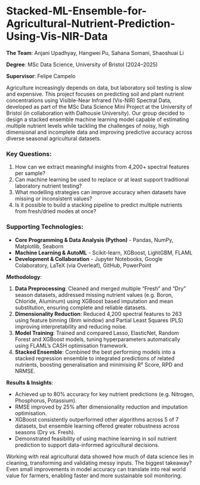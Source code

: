 # Stacked-ML-Ensemble-for-Agricultural-Nutrient-Prediction-Using-Vis-NIR-Data

**The Team**: Anjani Upadhyay, Hangwei Pu, Sahana Somani, Shaoshuai Li

**Degree**: MSc Data Science, University of Bristol (2024–2025)

**Supervisor**: Felipe Campelo

Agriculture increasingly depends on data, but laboratory soil testing is slow and expensive. This project focuses on predicting soil and plant nutrient concentrations using Visible-Near Infrared (Vis-NIR) Spectral Data, developed as part of the MSc Data Science Mini Project at the University of Bristol (in collaboration with Dalhousie University). Our group decided to design a stacked ensemble machine learning model capable of estimating multiple nutrient levels while tackling the challenges of noisy, high dimensional and incomplete data and improving predictive accuracy across diverse seasonal agricultural datasets.

### Key Questions:
1. How can we extract meaningful insights from 4,200+ spectral features per sample?
2. Can machine learning be used to replace or at least support traditional laboratory nutrient testing?
3. What modelling strategies can improve accuracy when datasets have missing or inconsistent values?
4. Is it possible to build a stacking pipeline to predict multiple nutrients from fresh/dried modes at once?

### Supporting Technologies:
* **Core Programming & Data Analysis (Python)** - Pandas, NumPy, Matplotlib, Seaborn
* **Machine Learning & AutoML** - Scikit-learn, XGBoost, LightGBM, FLAML
* **Development & Collaboration** - Jupyter Notebooks, Google Colaboratory, LaTeX (via Overleaf), GitHub, PowerPoint

**Methodology**:

1. **Data Preprocessing**: Cleaned and merged multiple “Fresh” and “Dry” season datasets, addressed missing nutrient values (e.g. Boron, Chloride, Aluminum) using XGBoost based imputation and mean substitution, ensuring complete and reliable datasets.
2. **Dimensionality Reduction**: Reduced 4,200 spectral features to 263 using feature binning (8nm window) and Partial Least Squares (PLS) improving interpretability and reducing noise.
3. **Model Training**: Trained and compared Lasso, ElasticNet, Random Forest and XGBoost models, tuning hyperparameters automatically using FLAML’s CASH optimisation framework.
4. **Stacked Ensemble**: Combined the best performing models into a stacked regression ensemble to integrated predictions of related nutrients, boosting generalisation and minimising R² Score, RPD and NRMSE.

**Results & Insights**:

* Achieved up to 80% accuracy for key nutrient predictions (e.g. Nitrogen, Phosphorus, Potassium).
* RMSE improved by 25% after dimensionality reduction and imputation optimisation.
* XGBoost consistently outperformed other algorithms across 5 of 7 datasets, but ensemble learning offered greater robustness across seasons (Dry vs. Fresh).
* Demonstrated feasibility of using machine learning in soil nutrient prediction to support data-informed agricultural decisions.

Working with real agricultural data showed how much of data science lies in cleaning, transforming and validating messy inputs. The biggest takeaway? Even small improvements in model accuracy can translate into real world value for farmers, enabling faster and more sustainable soil monitoring.
